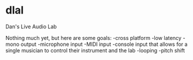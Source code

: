 dlal
====

Dan's Live Audio Lab

Nothing much yet, but here are some goals:
-cross platform
-low latency
-mono output
-microphone input
-MIDI input
-console input that allows for a single musician to control their instrument and the lab
-looping
-pitch shift
